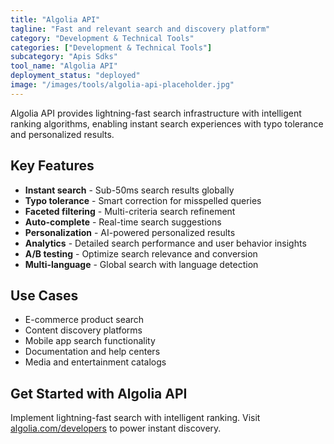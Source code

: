 ```yaml
---
title: "Algolia API"
tagline: "Fast and relevant search and discovery platform"
category: "Development & Technical Tools"
categories: ["Development & Technical Tools"]
subcategory: "Apis Sdks"
tool_name: "Algolia API"
deployment_status: "deployed"
image: "/images/tools/algolia-api-placeholder.jpg"
---
```

Algolia API provides lightning-fast search infrastructure with intelligent ranking algorithms, enabling instant search experiences with typo tolerance and personalized results.

## Key Features

- **Instant search** - Sub-50ms search results globally
- **Typo tolerance** - Smart correction for misspelled queries
- **Faceted filtering** - Multi-criteria search refinement
- **Auto-complete** - Real-time search suggestions
- **Personalization** - AI-powered personalized results
- **Analytics** - Detailed search performance and user behavior insights
- **A/B testing** - Optimize search relevance and conversion
- **Multi-language** - Global search with language detection

## Use Cases

- E-commerce product search
- Content discovery platforms
- Mobile app search functionality
- Documentation and help centers
- Media and entertainment catalogs

## Get Started with Algolia API

Implement lightning-fast search with intelligent ranking. Visit [algolia.com/developers](https://www.algolia.com/developers) to power instant discovery.